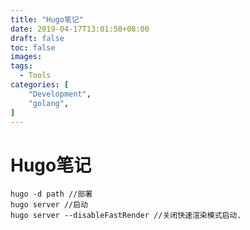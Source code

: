 ```yaml
---
title: "Hugo笔记"
date: 2019-04-17T13:01:50+08:00
draft: false
toc: false
images:
tags:
  - Tools
categories: [
    "Development",
    "golang",
]
---
```


# Hugo笔记
```shell
hugo -d path //部署
hugo server //启动
hugo server --disableFastRender //关闭快速渲染模式启动.
```
